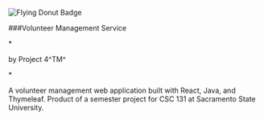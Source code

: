 ![Flying Donut Badge](https://www.flyingdonut.io/api/projects/65c2d16114c9335a569240f1/iterations/current/status.svg)<br/>

<p style= "text-align: left-aligned;">###Volunteer Management Service<br/></p>
*<p style = "text-align: left-aligned;">by Project 4^TM^<br/></p>*

<p style = "text-align: left-aligned;">A volunteer management web application built with React, Java, and Thymeleaf. Product of a semester project for CSC 131 at Sacramento State University.</p>  
